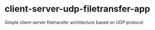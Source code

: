 # client-server-udp-filetransfer-app
Simple client-server filetransfer architecture based on UDP protocol 
